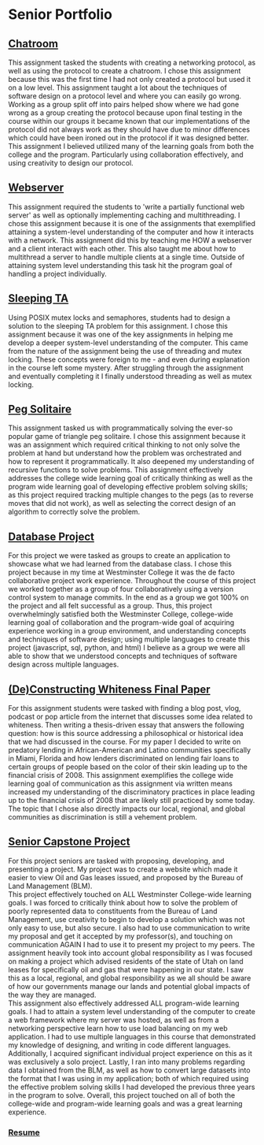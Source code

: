 # Senior Portfolio

## [Chatroom](https://github.com/C-Moore21/SeniorPortfolio/tree/master/Chatroom)

  This assignment tasked the students with creating a networking protocol, as well as using the protocol to create a chatroom. I chose this assignment because this was the first time I had not only created a protocol but used it on a low level. This assignment taught a lot about the techniques of software design on a protocol level and where you can easily go wrong. Working as a group split off into pairs helped show where we had gone wrong as a group creating the protocol because upon final testing in the course within our groups it became known that our implementations of the protocol did not always work as they should have due to minor differences which could have been ironed out in the protocol if it was designed better. This assignment I believed utilized many of the learning goals from both the college and the program. Particularly using collaboration effectively, and using creativity to design our protocol.

## [Webserver](https://github.com/C-Moore21/SeniorPortfolio/tree/master/webserver)

  This assignment required the students to 'write a partially functional web server' as well as optionally implementing caching and multithreading. I chose this assignment because it is one of the assignments that exemplified attaining a system-level understanding of the computer and how it interacts with a network. This assignment did this by teaching me HOW a webserver and a client interact with each other. This also taught me about how to multithread a server to handle multiple clients at a single time. Outside of attaining system level understanding this task hit the program goal of handling a project individually.

## [Sleeping TA](https://github.com/C-Moore21/SeniorPortfolio/tree/master/sleepingta/src)

  Using POSIX mutex locks and semaphores, students had to design a solution to the sleeping TA problem for this assignment. I chose this assignment because it was one of the key assignments in helping me develop a deeper system-level understanding of the computer. This came from the nature of the assignment being the use of threading and mutex locking. These concepts were foreign to me - and even during explanation in the course left some mystery. After struggling through the assignment and eventually completing it I finally understood threading as well as mutex locking.

## [Peg Solitaire](https://github.com/C-Moore21/SeniorPortfolio/tree/master/peg_solitare)

  This assignment tasked us with programmatically solving the ever-so popular game of triangle peg solitaire. I chose this assignment because it was an assignment which required critical thinking to not only solve the problem at hand but understand how the problem was orchestrated and how to represent it programmatically. It also deepened my understanding of recursive functions to solve problems. This assignment effectively addresses the college wide learning goal of critically thinking as well as the program wide learning goal of developing effective problem solving skills; as this project required tracking multiple changes to the pegs (as to reverse moves that did not work), as well as selecting the correct design of an algorithm to correctly solve the problem.

## [Database Project](https://github.com/C-Moore21/SeniorPortfolio/tree/master/db_project/HopToIt-master)

  For this project we were tasked as groups to create an application to showcase what we had learned from the database class. I chose this project because in my time at Westminster College it was the de facto collaborative project work experience. Throughout the course of this project we worked together as a group of four collaboratively using a version control system to manage commits. In the end as a group we got 100% on the project and all felt successful as a group. Thus, this project overwhelmingly satisfied both the Westminster College, college-wide learning goal of collaboration and the program-wide goal of acquiring experience working in a group environment, and understanding concepts and techniques of software design; using multiple languages to create this project (javascript, sql, python, and html) I believe as a group we were all able to show that we understood concepts and techniques of software design across multiple languages.

## [(De)Constructing Whiteness Final Paper](https://github.com/C-Moore21/SeniorPortfolio/blob/master/(De)Constructing%20Whiteness%20-%20Final%20Paper.pdf)

  For this assignment students were tasked with finding a blog post, vlog, podcast or pop article from the internet that discusses some idea related to whiteness. Then writing a thesis-driven essay that answers the following question: how is this source addressing a philosophical or historical idea that we had discussed in the course. For my paper I decided to write on predatory lending in African-American and Latino communities specifically in Miami, Florida and how lenders discriminated on lending fair loans to certain groups of people based on the color of their skin leading up to the financial crisis of 2008. This assignment exemplifies the college wide learning goal of communication as this assignment via written means increased my understanding of the discriminatory practices in place leading up to the financial crisis of 2008 that are likely still practiced by some today. The topic that I chose also directly impacts our local, regional, and global communities as discrimination is still a vehement problem.

## [Senior Capstone Project](https://camden-moore.host/)

  For this project seniors are tasked with proposing, developing, and presenting a project. My project was to create a website which made it easier to view Oil and Gas leases issued, and proposed by the Bureau of Land Management (BLM). <br/>
  This project effectively touched on ALL Westminster College-wide learning goals. I was forced to critically think about how to solve the problem of poorly represented data to constituents from the Bureau of Land Management, use creativity to begin to develop a solution which was not only easy to use, but also secure. I also had to use communication to write my proposal and get it accepted by my professor(s), and touching on communication AGAIN I had to use it to present my project to my peers. The assignment heavily took into account global responsibility as I was focused on making a project which advised residents of the state of Utah on land leases for specifically oil and gas that were happening in our state. I saw this as a local, regional, and global responsibility as we all should be aware of how our governments manage our lands and potential global impacts of the way they are managed. <br/>
  This assignment also effectively addressed ALL program-wide  learning goals. I had to attain a system level understanding of the computer to create a web framework where my server was hosted, as well as from a networking perspective learn how to use load balancing on my web application. I had to use multiple languages in this course that demonstrated my knowledge of designing, and writing in code different languages. Additionally, I acquired significant individual project experience on this as it was exclusively a solo project. Lastly, I ran into many problems regarding data I obtained from the BLM, as well as how to convert large datasets into the format that I was using in my application; both of which required using the effective problem solving skills I had developed the previous three years in the program to solve. Overall, this project touched on all of both the college-wide and program-wide learning goals and was a great learning experience.  

### [Resume](https://github.com/C-Moore21/SeniorPortfolio/blob/master/resume.pdf)


